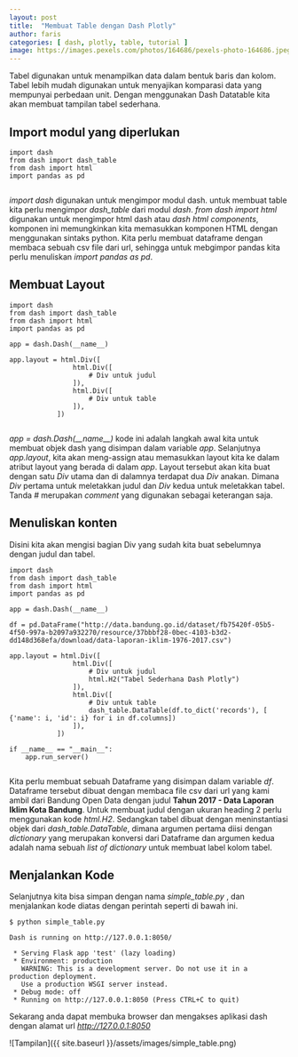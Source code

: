 ```yaml
---
layout: post
title:  "Membuat Table dengan Dash Plotly"
author: faris
categories: [ dash, plotly, table, tutorial ]
image: https://images.pexels.com/photos/164686/pexels-photo-164686.jpeg
---
```

Tabel digunakan untuk menampilkan data dalam bentuk baris dan kolom. Tabel lebih mudah digunakan untuk menyajikan komparasi data yang mempunyai perbedaan unit. Dengan menggunakan Dash Datatable kita akan membuat tampilan tabel sederhana.

## Import modul yang diperlukan

```
import dash
from dash import dash_table
from dash import html
import pandas as pd


```

*import dash* digunakan untuk mengimpor modul dash. untuk membuat table kita perlu mengimpor *dash_table* dari modul *dash*. *from dash import html* digunakan untuk mengimpor html dash atau *dash html components*, komponen ini memungkinkan kita memasukkan komponen HTML dengan menggunakan sintaks python. Kita perlu membuat dataframe dengan membaca sebuah csv file dari url, sehingga untuk mebgimpor pandas kita perlu menuliskan *import pandas as pd*.

## Membuat Layout

```
import dash
from dash import dash_table
from dash import html
import pandas as pd

app = dash.Dash(__name__)

app.layout = html.Div([
				html.Div([
					# Div untuk judul
				]),
				html.Div([
					# Div untuk table
				]),
			])


```
*app = dash.Dash(\_\_name\_\_)* kode ini adalah langkah awal kita untuk membuat objek dash yang disimpan dalam variable *app*. Selanjutnya *app.layout*, kita akan meng-assign atau memasukkan layout kita ke dalam atribut layout yang berada di dalam *app*. Layout tersebut akan kita buat dengan satu *Div* utama dan di dalamnya terdapat dua *Div* anakan. Dimana *Div* pertama untuk meletakkan judul dan *Div* kedua untuk meletakkan tabel. Tanda *#* merupakan *comment* yang digunakan sebagai keterangan saja.


## Menuliskan konten

Disini kita akan mengisi bagian Div yang sudah kita buat sebelumnya dengan judul dan tabel.

```
import dash
from dash import dash_table
from dash import html
import pandas as pd

app = dash.Dash(__name__)

df = pd.DataFrame("http://data.bandung.go.id/dataset/fb75420f-05b5-4f50-997a-b2097a932270/resource/37bbbf28-0bec-4103-b3d2-dd148d368efa/download/data-laporan-iklim-1976-2017.csv")

app.layout = html.Div([
				html.Div([
					# Div untuk judul
					html.H2("Tabel Sederhana Dash Plotly")
				]),
				html.Div([
					# Div untuk table
					dash_table.DataTable(df.to_dict('records'), [ {'name': i, 'id': i} for i in df.columns])
				]),
			])

if __name__ == "__main__":
	app.run_server()


```

Kita perlu membuat sebuah Dataframe yang disimpan dalam variable *df*. Dataframe tersebut dibuat dengan membaca file csv dari url yang kami ambil dari Bandung Open Data dengan judul **Tahun 2017 - Data Laporan Iklim Kota Bandung**. Untuk membuat judul dengan ukuran heading 2 perlu menggunakan kode *html.H2*. Sedangkan tabel dibuat dengan meninstantiasi objek dari *dash_table.DataTable*, dimana argumen pertama diisi dengan *dictionary* yang merupakan konversi dari Dataframe dan argumen kedua adalah nama sebuah *list of dictionary* untuk membuat label kolom tabel.

## Menjalankan Kode

Selanjutnya kita bisa simpan dengan nama *simple_table.py* , dan menjalankan kode diatas dengan perintah seperti di bawah ini.

```
$ python simple_table.py

Dash is running on http://127.0.0.1:8050/

 * Serving Flask app 'test' (lazy loading)
 * Environment: production
   WARNING: This is a development server. Do not use it in a production deployment.
   Use a production WSGI server instead.
 * Debug mode: off
 * Running on http://127.0.0.1:8050 (Press CTRL+C to quit)
```

Sekarang anda dapat membuka browser dan mengakses aplikasi dash dengan alamat url *http://127.0.0.1:8050* 

![Tampilan]({{ site.baseurl }}/assets/images/simple_table.png)